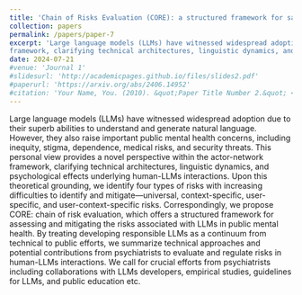 ```yaml
---
title: 'Chain of Risks Evaluation (CORE): a structured framework for safer large language models in public mental health (submission in progress)'
collection: papers
permalink: /papers/paper-7
excerpt: 'Large language models (LLMs) have witnessed widespread adoption due to their superb abilities to understand and generate natural language. However, they also raise important public mental health concerns, including inequity, stigma, dependence, medical risks, and security threats. This personal view provides a novel perspective within the actor-network 
framework, clarifying technical architectures, linguistic dynamics, and psychological effects underlying human-LLMs interactions. Upon this theoretical grounding, we identify four types of risks with increasing difficulties to identify and mitigate—universal, context-specific, user-specific, and user-context-specific risks. Correspondingly, we propose CORE: chain of risk evaluation, which offers a structured framework for assessing and mitigating the risks associated with LLMs in public mental health. By treating developing responsible LLMs as a continuum from technical to public efforts, we summarize technical approaches and potential contributions from psychiatrists to evaluate and regulate risks in human-LLMs interactions. We call for crucial efforts from psychiatrists including collaborations with LLMs developers, empirical studies, guidelines for LLMs, and public education etc.'
date: 2024-07-21
#venue: 'Journal 1'
#slidesurl: 'http://academicpages.github.io/files/slides2.pdf'
#paperurl: 'https://arxiv.org/abs/2406.14952'
#citation: 'Your Name, You. (2010). &quot;Paper Title Number 2.&quot; <i>Journal 1</i>. 1(2).'
---
```


Large language models (LLMs) have witnessed widespread adoption due to their superb abilities to understand and generate natural language. However, they also raise important public mental health concerns, including inequity, stigma, dependence, medical risks, and security threats. This personal view provides a novel perspective within the actor-network 
framework, clarifying technical architectures, linguistic dynamics, and psychological effects underlying human-LLMs interactions. Upon this theoretical grounding, we identify four types of risks with increasing difficulties to identify and mitigate—universal, context-specific, user-specific, and user-context-specific risks. Correspondingly, we propose CORE: chain of risk evaluation, which offers a structured framework for assessing and mitigating the risks associated with LLMs in public mental health. By treating developing responsible LLMs as a continuum from technical to public efforts, we summarize technical approaches and potential contributions from psychiatrists to evaluate and regulate risks in human-LLMs interactions. We call for crucial efforts from psychiatrists including collaborations with LLMs developers, empirical studies, guidelines for LLMs, and public education etc.